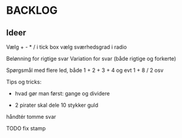 # BACKLOG

## Ideer

Vælg + - * / i tick box
vælg sværhedsgrad i radio

Belønning for rigtige svar
Variation for svar (både rigtige og forkerte)

Spørgsmål med flere led, både 1 + 2 + 3 + 4 og evt 1 + 8 / 2 osv

Tips og tricks:

* hvad gør man først: gange og dividere

* 2 pirater skal dele 10 stykker guld

håndtér tomme svar

TODO fix stamp
